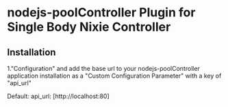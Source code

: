 # nodejs-poolController Plugin for Single Body Nixie Controller

## Installation

1."Configuration" and add the base url to your nodejs-poolController application installation as a "Custom Configuration Parameter" with a key of "api_url"

Default:
api_url: [http://localhost:80]
